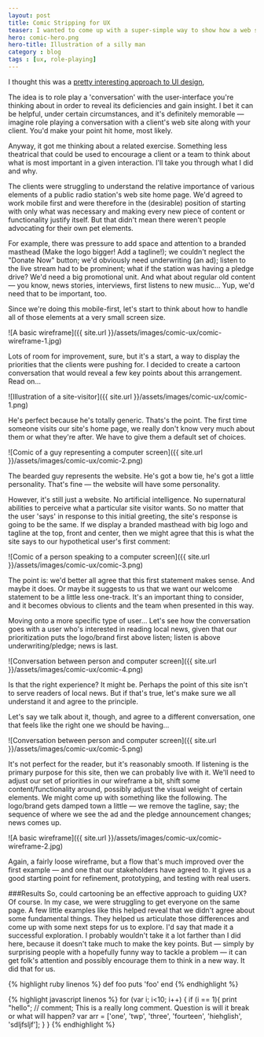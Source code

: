 ```yaml
---
layout: post
title: Comic Stripping for UX
teaser: I wanted to come up with a super-simple way to show how a web site expressed hierarchy, so I experimented with using a rudimentary form of comic strip.
hero: comic-hero.png
hero-title: Illustration of a silly man
category : blog
tags : [ux, role-playing]
---
```


I thought this was a <a href="http://uxmas.com/2012/ux-design-role-playing-and-micromoments">pretty interesting approach to UI design</a>, 

The idea is to role play a 'conversation' with the user-interface you're thinking about in order to reveal its deficiencies and gain insight. I bet it can be helpful, under certain circumstances, and it's definitely memorable — imagine role playing a conversation with a client's web site along with your client. You'd make your point hit home, most likely. 

Anyway, it got me thinking about a related exercise. Something less theatrical that could be used to encourage a client or a team to think about what is most important in a given interaction. I'll take you through what I did and why. 

The clients were struggling to understand the relative importance of various elements of a public radio station's web site home page. We'd agreed to work mobile first and were therefore in the (desirable) position of starting with only what was necessary and making every new piece of content or functionality justify itself. But that didn't mean there weren't people advocating for their own pet elements.

For example, there was pressure to add space and attention to a branded masthead (Make the logo bigger! Add a tagline!); we couldn't neglect the "Donate Now" button; we'd obviously need underwriting (an ad); listen to the live stream had to be prominent; what if the station was having a pledge drive? We'd need a big promotional unit. And what about regular old content — you know, news stories, interviews, first listens to new music… Yup, we'd need that to be important, too.

Since we're doing this mobile-first, let's start to think about how to handle all of those elements at a very small screen size.  

![A basic wireframe]({{ site.url }}/assets/images/comic-ux/comic-wireframe-1.jpg)

Lots of room for improvement, sure, but it's a start, a way to display the priorities that the clients were pushing for. I decided to create a cartoon conversation that would reveal a few key points about this arrangement. Read on...

![Illustration of a site-visitor]({{ site.url }}/assets/images/comic-ux/comic-1.png)

He's perfect because he's totally generic. Thats's the point. The first time someone visits our site's home page, we really don't know very much about them or what they're after. We have to give them a default set of choices. 

![Comic of a guy representing a computer screen]({{ site.url }}/assets/images/comic-ux/comic-2.png)


The bearded guy represents the website. He's got a bow tie, he's got a little personality. That's fine — the website will have some personality. 

However, it's still just a website. No artificial intelligence. No supernatural abilities to perceive what a particular site visitor wants. So no matter that the user 'says' in response to this initial greeting, the site's response is going to be the same. If we display a branded masthead with big logo and tagline at the top, front and center, then we might agree that this is what the site says to our hypothetical user's first comment:

![Comic of a person speaking to a computer screen]({{ site.url }}/assets/images/comic-ux/comic-3.png)


The point is: we'd better all agree that this first statement makes sense. And maybe it does. Or maybe it suggests to us that we want our welcome statement to be a little less one-track. It's an important thing to consider, and it becomes obvious to clients and the team when presented in this way. 

Moving onto a more specific type of user… Let's see how the conversation goes with a user who's interested in reading local news, given that our prioritization puts the logo/brand first above listen; listen is above underwriting/pledge; news is last.

![Conversation between person and computer screen]({{ site.url }}/assets/images/comic-ux/comic-4.png)


Is that the right experience? It might be. Perhaps the point of this site isn't to serve readers of local news. But if that's true, let's make sure we all understand it and agree to the principle. 

Let's say we talk about it, though, and agree to a different conversation, one that feels like the right one we should be having…

![Conversation between person and computer screen]({{ site.url }}/assets/images/comic-ux/comic-5.png)

It's not perfect for the reader, but it's reasonably smooth. If listening is the primary purpose for this site, then we can probably live with it. We'll need to adjust our set of priorities in our wireframe a bit, shift some content/functionality around, possibly adjust the visual weight of certain elements. We might come up with something like the following. The logo/brand gets damped town a little — we remove the tagline, say; the sequence of where we see the ad and the pledge announcement changes; news comes up. 

![A basic wireframe]({{ site.url }}/assets/images/comic-ux/comic-wireframe-2.jpg)


Again, a fairly loose wireframe, but a flow that's much improved over the first example — and one that our stakeholders have agreed to. It gives us a good starting point for refinement, prototyping, and testing with real users.

###Results
So, could cartooning be an effective approach to guiding UX? Of course. In my case, we were struggling to get everyone on the same page. A few little examples like this helped reveal that we didn't agree about some fundamental things. They helped us articulate those differences and come up with some next steps for us to explore. I'd say that made it a successful exploration. I probably wouldn't take it a lot farther than I did here, because it doesn't take much to make the key points. But — simply by surprising people with a hopefully funny way to tackle a problem — it can get folk's attention and possibly encourage them to think in a new way. It did that for us.

{% highlight ruby linenos %}
def foo
  puts 'foo'
end
{% endhighlight %}


{% highlight javascript linenos %}
for (var i; i<10; i++) {
  if (i == 1){ 
    print "hello";
    // comment; This is a really long comment. Question is will it break or what will happen?
    var arr = ['one', 'twp', 'three', 'fourteen', 'hiehglish', 'sdljfsljf'];
  }
}
{% endhighlight %}

#